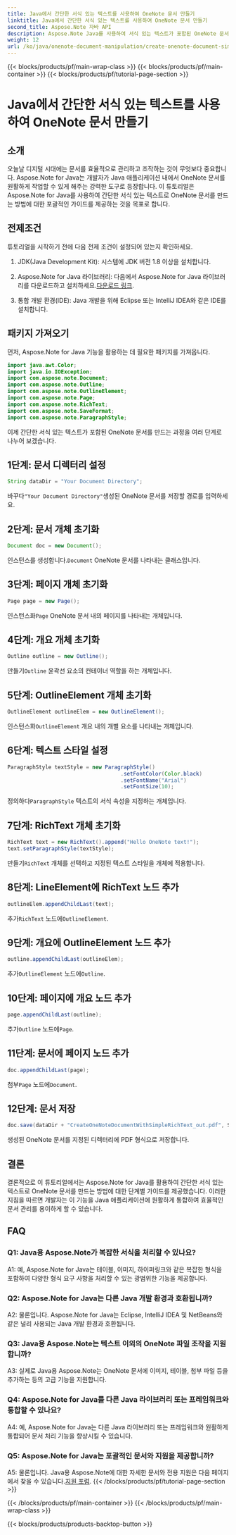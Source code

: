 ```yaml
---
title: Java에서 간단한 서식 있는 텍스트를 사용하여 OneNote 문서 만들기
linktitle: Java에서 간단한 서식 있는 텍스트를 사용하여 OneNote 문서 만들기
second_title: Aspose.Note 자바 API
description: Aspose.Note Java를 사용하여 서식 있는 텍스트가 포함된 OneNote 문서를 만드는 방법을 알아보세요. 효율적인 문서 관리를 위해 이 기능을 Java 앱에 통합하세요.
weight: 12
url: /ko/java/onenote-document-manipulation/create-onenote-document-simple-rich-text/
---
```


{{< blocks/products/pf/main-wrap-class >}}
{{< blocks/products/pf/main-container >}}
{{< blocks/products/pf/tutorial-page-section >}}

# Java에서 간단한 서식 있는 텍스트를 사용하여 OneNote 문서 만들기

## 소개

오늘날 디지털 시대에는 문서를 효율적으로 관리하고 조작하는 것이 무엇보다 중요합니다. Aspose.Note for Java는 개발자가 Java 애플리케이션 내에서 OneNote 문서를 원활하게 작업할 수 있게 해주는 강력한 도구로 등장합니다. 이 튜토리얼은 Aspose.Note for Java를 사용하여 간단한 서식 있는 텍스트로 OneNote 문서를 만드는 방법에 대한 포괄적인 가이드를 제공하는 것을 목표로 합니다.

## 전제조건

튜토리얼을 시작하기 전에 다음 전제 조건이 설정되어 있는지 확인하세요.

1. JDK(Java Development Kit): 시스템에 JDK 버전 1.8 이상을 설치합니다.
   
2.  Aspose.Note for Java 라이브러리: 다음에서 Aspose.Note for Java 라이브러리를 다운로드하고 설치하세요.[다운로드 링크](https://releases.aspose.com/note/java/).
   
3. 통합 개발 환경(IDE): Java 개발을 위해 Eclipse 또는 IntelliJ IDEA와 같은 IDE를 설치합니다.

## 패키지 가져오기

먼저, Aspose.Note for Java 기능을 활용하는 데 필요한 패키지를 가져옵니다.

```java
import java.awt.Color;
import java.io.IOException;
import com.aspose.note.Document;
import com.aspose.note.Outline;
import com.aspose.note.OutlineElement;
import com.aspose.note.Page;
import com.aspose.note.RichText;
import com.aspose.note.SaveFormat;
import com.aspose.note.ParagraphStyle;
```

이제 간단한 서식 있는 텍스트가 포함된 OneNote 문서를 만드는 과정을 여러 단계로 나누어 보겠습니다.

## 1단계: 문서 디렉터리 설정

```java
String dataDir = "Your Document Directory";
```

 바꾸다`"Your Document Directory"`생성된 OneNote 문서를 저장할 경로를 입력하세요.

## 2단계: 문서 개체 초기화

```java
Document doc = new Document();
```

 인스턴스를 생성합니다.`Document` OneNote 문서를 나타내는 클래스입니다.

## 3단계: 페이지 개체 초기화

```java
Page page = new Page();
```

 인스턴스화`Page` OneNote 문서 내의 페이지를 나타내는 개체입니다.

## 4단계: 개요 개체 초기화

```java
Outline outline = new Outline();
```

 만들기`Outline` 윤곽선 요소의 컨테이너 역할을 하는 개체입니다.

## 5단계: OutlineElement 개체 초기화

```java
OutlineElement outlineElem = new OutlineElement();
```

 인스턴스화`OutlineElement` 개요 내의 개별 요소를 나타내는 개체입니다.

## 6단계: 텍스트 스타일 설정

```java
ParagraphStyle textStyle = new ParagraphStyle()
                                    .setFontColor(Color.black)
                                    .setFontName("Arial")
                                    .setFontSize(10);
```

 정의하다`ParagraphStyle` 텍스트의 서식 속성을 지정하는 개체입니다.

## 7단계: RichText 개체 초기화

```java
RichText text = new RichText().append("Hello OneNote text!");
text.setParagraphStyle(textStyle);
```

 만들기`RichText` 개체를 선택하고 지정된 텍스트 스타일을 개체에 적용합니다.

## 8단계: LineElement에 RichText 노드 추가

```java
outlineElem.appendChildLast(text);
```

 추가`RichText` 노드에`OutlineElement`.

## 9단계: 개요에 OutlineElement 노드 추가

```java
outline.appendChildLast(outlineElem);
```

 추가`OutlineElement` 노드에`Outline`.

## 10단계: 페이지에 개요 노드 추가

```java
page.appendChildLast(outline);
```

 추가`Outline` 노드에`Page`.

## 11단계: 문서에 페이지 노드 추가

```java
doc.appendChildLast(page);
```

 첨부`Page` 노드에`Document`.

## 12단계: 문서 저장

```java
doc.save(dataDir + "CreateOneNoteDocumentWithSimpleRichText_out.pdf", SaveFormat.Pdf);
```

생성된 OneNote 문서를 지정된 디렉터리에 PDF 형식으로 저장합니다.

## 결론

결론적으로 이 튜토리얼에서는 Aspose.Note for Java를 활용하여 간단한 서식 있는 텍스트로 OneNote 문서를 만드는 방법에 대한 단계별 가이드를 제공했습니다. 이러한 지침을 따르면 개발자는 이 기능을 Java 애플리케이션에 원활하게 통합하여 효율적인 문서 관리를 용이하게 할 수 있습니다.

## FAQ

### Q1: Java용 Aspose.Note가 복잡한 서식을 처리할 수 있나요?

A1: 예, Aspose.Note for Java는 테이블, 이미지, 하이퍼링크와 같은 복잡한 형식을 포함하여 다양한 형식 요구 사항을 처리할 수 있는 광범위한 기능을 제공합니다.

### Q2: Aspose.Note for Java는 다른 Java 개발 환경과 호환됩니까?

A2: 물론입니다. Aspose.Note for Java는 Eclipse, IntelliJ IDEA 및 NetBeans와 같은 널리 사용되는 Java 개발 환경과 호환됩니다.

### Q3: Java용 Aspose.Note는 텍스트 이외의 OneNote 파일 조작을 지원합니까?

A3: 실제로 Java용 Aspose.Note는 OneNote 문서에 이미지, 테이블, 첨부 파일 등을 추가하는 등의 고급 기능을 지원합니다.

### Q4: Aspose.Note for Java를 다른 Java 라이브러리 또는 프레임워크와 통합할 수 있나요?

A4: 예, Aspose.Note for Java는 다른 Java 라이브러리 또는 프레임워크와 원활하게 통합되어 문서 처리 기능을 향상시킬 수 있습니다.

### Q5: Aspose.Note for Java는 포괄적인 문서와 지원을 제공합니까?

 A5: 물론입니다. Java용 Aspose.Note에 대한 자세한 문서와 전용 지원은 다음 페이지에서 찾을 수 있습니다.[지원 포럼](https://forum.aspose.com/c/note/28).
{{< /blocks/products/pf/tutorial-page-section >}}

{{< /blocks/products/pf/main-container >}}
{{< /blocks/products/pf/main-wrap-class >}}

{{< blocks/products/products-backtop-button >}}
